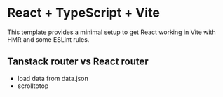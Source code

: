 # React + TypeScript + Vite

This template provides a minimal setup to get React working in Vite with HMR and some ESLint rules.

## Tanstack router vs React router 

- load data from data.json
- scrolltotop
